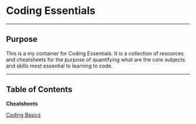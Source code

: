# Coding Essentials

---

## Purpose

This is a my container for Coding Essentials. It is a collection of resources and cheatsheets for the purpose of quantifying what are the core subjects and skills most essential to learning to code.

---

## Table of Contents

**Cheatsheets**

[Coding Basics]("./cheatsheets/coding_basics.md")
